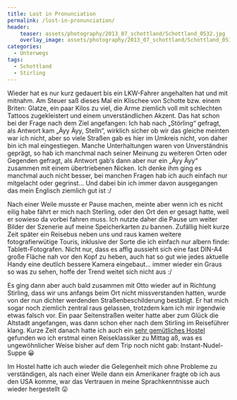 ```yaml
---
title: Lost in Pronunciation
permalink: /lost-in-pronunciation/
header:
    teaser: assets/photography/2013_07_schottland/Schottland_0532.jpg
    overlay_image: assets/photography/2013_07_schottland/Schottland_0532.jpg
categories:
  - Unterwegs
tags:
  - Schottland
  - Stirling
---
```

Wieder hat es nur kurz gedauert bis ein LKW-Fahrer angehalten hat und mit mitnahm. 
Am Steuer saß dieses Mal ein Klischee von Schotte bzw. einem Briten: Glatze, ein paar Kilos zu viel, 
die Arme ziemlich voll mit schlechten Tattoos zugekleistert und einem unverständlichen Akzent. 
Das hat schon bei der Frage nach dem Ziel angefangen: Ich hab nach „Störling“ gefragt, als Antwort kam „Äyy Äyy, Stelln“, 
wirklich sicher ob wir das gleiche meinten war ich nicht, aber so viele Straßen gab es hier im Umkreis nicht, von daher bin ich mal eingestiegen. 
Manche Unterhaltungen waren von Unverständnis geprägt, so hab ich manchmal nach seiner Meinung zu weiteren Orten oder Gegenden gefragt, 
als Antwort gab‘s dann aber nur ein „Äyy Äyy“ zusammen mit einem übertriebenen Nicken. 
Ich denke ihm ging es manchmal auch nicht besser, bei manchen Fragen hab ich auch einfach nur mitgelacht oder gegrinst&#8230;
Und dabei bin ich immer davon ausgegangen das mein Englisch ziemlich gut ist :/

Nach einer Weile musste er Pause machen, meinte aber wenn ich es nicht eilig habe fährt er mich nach Sterling, 
oder den Ort den er gesagt hatte, weil er sowieso da vorbei fahren muss. 
Ich nutzte daher die Pause um weiter Bilder der Szenerie auf meine Speicherkarten zu bannen. 
Zufällig hielt kurze Zeit später ein Reisebus neben uns und raus kamen weitere fotografierwütige Touris, 
inklusive der Sorte die ich einfach nur albern finde: Tablett-Fotografen. Nicht nur, dass es affig aussieht sich 
eine fast DIN-A4 große Fläche nah vor den Kopf zu heben, auch hat so gut wie jedes aktuelle Handy eine deutlich bessere Kamera eingebaut&#8230;
immer wieder ein Graus so was zu sehen, hoffe der Trend weitet sich nicht aus :/

Es ging dann aber auch bald zusammen mit Otto wieder auf in Richtung Stirling, dass wir uns anfangs beim Ort nicht missverstanden hatten, 
wurde von der nun dichter werdenden Straßenbeschilderung bestätigt. Er hat mich sogar noch ziemlich zentral raus gelassen, 
trotzdem kam ich mir irgendwie etwas falsch vor. Ein paar Seitenstraßen weiter hatte aber zum Glück die Altstadt angefangen, 
was dann schon eher nach dem Stirling im Reiseführer klang. 
Kurze Zeit danach hatte ich auch ein <a href="http://www.willywallacehostel.com/" target="_blank">sehr gemütliches Hostel</a> 
gefunden wo ich erstmal einen Reiseklassiker zu Mittag aß, was es ungewöhnlicher Weise bisher auf dem Trip noch nicht gab: Instant-Nudel-Suppe 😀

Im Hostel hatte ich auch wieder die Gelegenheit mich ohne Probleme zu verständigen, 
als nach einer Weile dann ein Amerikaner fragte ob ich aus den USA komme, war das Vertrauen in meine Sprachkenntnisse auch wieder hergestellt 😛
